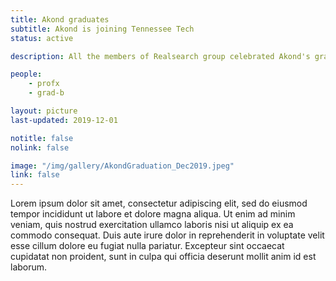 ```yaml
---
title: Akond graduates
subtitle: Akond is joining Tennessee Tech
status: active

description: All the members of Realsearch group celebrated Akond's graduation event. 

people:
    - profx
    - grad-b

layout: picture
last-updated: 2019-12-01

notitle: false
nolink: false 

image: "/img/gallery/AkondGraduation_Dec2019.jpeg"
link: false
---
```


Lorem ipsum dolor sit amet, consectetur adipiscing elit, sed do eiusmod tempor incididunt ut labore et dolore magna aliqua. Ut enim ad minim veniam, quis nostrud exercitation ullamco laboris nisi ut aliquip ex ea commodo consequat. Duis aute irure dolor in reprehenderit in voluptate velit esse cillum dolore eu fugiat nulla pariatur. Excepteur sint occaecat cupidatat non proident, sunt in culpa qui officia deserunt mollit anim id est laborum.
